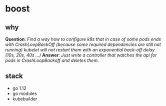 # boost

## why
**Question**: *Find a way how to configure k8s that in case of some pods ends with CrashLoopBackOff (because some required dependencies are still not running)  kubelet will not restart them with an exponential back-off delay (10s, 20s, 40s …)*
**Answer**: *Just write a controller that watches the api for pods in CrashLoopBackoff and deletes them.*

## stack
- go 1.12
- go modules 
- kubebuilder

